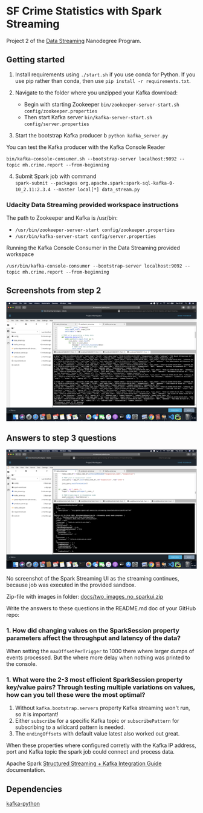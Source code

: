 # SF Crime Statistics with Spark Streaming

Project 2 of the [Data Streaming](https://www.udacity.com/course/data-streaming-nanodegree--nd029) Nanodegree Program.

## Getting started

1. Install requirements using `./start.sh` if you use conda for Python. If you use pip rather than conda, then use `pip install -r requirements.txt`.

2. Navigate to the folder where you unzipped your Kafka download:
    * Begin with starting Zookeeper `bin/zookeeper-server-start.sh config/zookeeper.properties`
    * Then start Kafka server `bin/kafka-server-start.sh config/server.properties`

3. Start the bootstrap Kafka producer b `python kafka_server.py`

You can test the Kafka producer with the Kafka Console Reader

```cli
bin/kafka-console-consumer.sh --bootstrap-server localhost:9092 --topic mh.crime.report --from-beginning
```

4. Submit Spark job with command  
`spark-submit --packages org.apache.spark:spark-sql-kafka-0-10_2.11:2.3.4 --master local[*] data_stream.py`

### Udacity Data Streaming provided workspace instructions

The path to Zookeeper and Kafka is /usr/bin:
* `/usr/bin/zookeeper-server-start config/zookeeper.properties`
* `/usr/bin/kafka-server-start config/server.properties`

Running the Kafka Console Consumer in the Data Streaming provided workspace    
```cli
/usr/bin/kafka-console-consumer --bootstrap-server localhost:9092 --topic mh.crime.report --from-beginning
```

## Screenshots from step 2
![Kafka producer](docs/images/producer_server_2020-01-14_2137.png)

## Answers to step 3 questions

![Spark streaming job executing](docs/images/data_stream_2020-01-16_2020.png)

No screenshot of the Spark Streaming UI as the streaming continues, because job was executed in the provided sandbox.

Zip-file with images in folder: [docs/two_images_no_sparkui.zip](docs/two_images_no_sparkui.zip)

Write the answers to these questions in the README.md doc of your GitHub repo:

### 1. How did changing values on the SparkSession property parameters affect the throughput and latency of the data?
When setting the `maxOffsetPerTrigger` to 1000 there where larger dumps of events processed.
But the where more delay when nothing was printed to the console.

### 1. What were the 2-3 most efficient SparkSession property key/value pairs? Through testing multiple variations on values, how can you tell these were the most optimal?
1. Without `kafka.bootstrap.servers` property Kafka streaming won't run, so it is important!
2. Either `subscribe` for a specific Kafka topic or `subscribePattern` for subscribing to a wildcard pattern is needed.
3. The `endingOffsets` with default value latest also worked out great.

When these properties where configured corretly with the Kafka IP address, port and Kafka topic the spark job could 
connect and process data.

Apache Spark [Structured Streaming + Kafka Integration Guide](https://spark.apache.org/docs/latest/structured-streaming-kafka-integration.html) documentation.

## Dependencies

[kafka-python](https://kafka-python.readthedocs.io)
